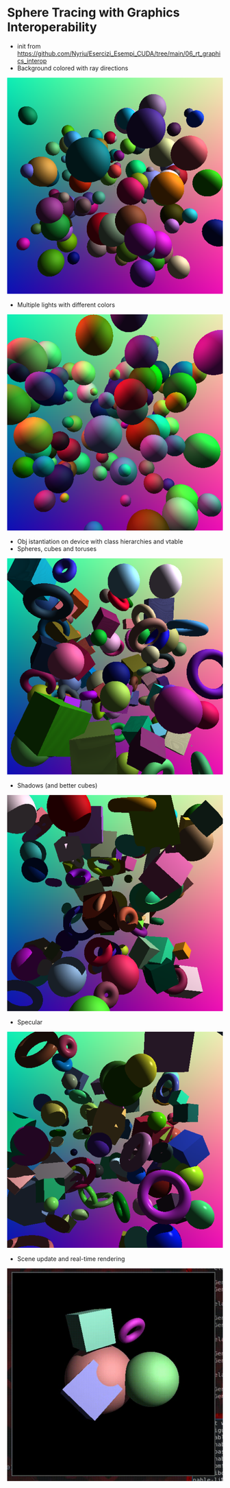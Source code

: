 # Sphere Tracing with Graphics Interoperability

* init from <https://github.com/Nyriu/Esercizi_Esempi_CUDA/tree/main/06_rt_graphics_interop>
* Background colored with ray directions

![](./imgs/2021-07-06-130027_512x512_scrot.png)

* Multiple lights with different colors

![](./imgs/2021-07-06-184454_512x512_scrot.png)


* Obj istantiation on device with class hierarchies and vtable
* Spheres, cubes and toruses

![](./imgs/2021-07-13-224245_512x512_scrot.png)

* Shadows (and better cubes)

![](./imgs/2021-07-14-112354_512x512_scrot.png)

* Specular

![](./imgs/2021-07-14-124423_512x512_scrot.png)

* Scene update and real-time rendering

![](./imgs/animation.gif)




